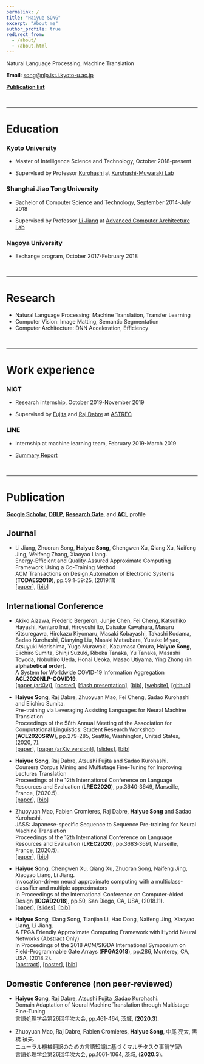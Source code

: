 ```yaml
---
permalink: /
title: "Haiyue SONG"
excerpt: "About me"
author_profile: true
redirect_from: 
  - /about/
  - /about.html
---
```


<!-- 
Master student at Kyoto University.
-->

Natural Language Processing, Machine Translation

**Email**: song@nlp.ist.i.kyoto-u.ac.jp

[**Publication list**](#pub)
<!-- **Looking for internship related to ML/NLP.** -->
<!-- **Looking for internship.** -->


<br/>

<a name='edu'></a>

---

Education
======

### Kyoto University

* Master of Intelligence Science and Technology, October 2018-present

* Supervlsed by Professor [Kurohashi](http://nlp.ist.i.kyoto-u.ac.jp/member/kuro/index-j.html) at [Kurohashi-Muwaraki Lab](http://nlp.ist.i.kyoto-u.ac.jp/)

### Shanghai Jiao Tong University

* Bachelor of Computer Science and Technology, September 2014-July 2018

* Supervised by Professor [Li Jiang](http://www.cs.sjtu.edu.cn/~jiangli/) at [Advanced Computer Architecture Lab](http://acalab.sjtu.edu.cn/EN/Default.aspx)

### Nagoya University

* Exchange program, October 2017-February 2018

<br/>

---

Research
======
* Natural Language Processing: Machine Translation, Transfer Learning
* Computer Vision: Image Matting, Semantic Segmentation 
* Computer Architecture: DNN Acceleration, Efficiency

<br/>

---

Work experience
======
### NICT

* Research internship, October 2019-November 2019

* Supervised by [Fujita](http://paraphrasing.org/~fujita/index-en.html) and [Raj Dabre](https://www.linkedin.com/in/raj-dabre-b1202119/) at [ASTREC](http://att-astrec.nict.go.jp/)

### LINE

* Internship at machine learning team, February 2019-March 2019

* [Summary Report](https://engineering.linecorp.com/ja/blog/line-sticker-deep-learning/)

<br/>

<a name='pub'></a>

---

Publication
======

[**Google Scholar**](https://scholar.google.co.jp/citations?user=IP5UyqcAAAAJ&hl=en), [**DBLP**](https://dblp.org/pers/s/Song:Haiyue.html), [**Research Gate**](https://www.researchgate.net/profile/Haiyue_Song), and [**ACL**](https://www.aclweb.org/anthology/people/h/haiyue-song/) profile

## Journal

- Li Jiang, Zhuoran Song, **Haiyue Song**, Chengwen Xu, Qiang Xu, Naifeng Jing, Weifeng Zhang, Xiaoyao Liang.\
Energy-Efficient and Quality-Assured Approximate Computing Framework Using a Co-Training Method\
ACM Transactions on Design Automation of Electronic Systems (**TODAES2019**), pp.59:1-59:25, (2019.11)\
\[[paper](files/TODAES2019_Song_paper.pdf)\], \[[bib](files/TODAES2019_Song_bib.txt)\] 

## International Conference

- Akiko Aizawa, Frederic Bergeron, Junjie Chen, Fei Cheng, Katsuhiko Hayashi, Kentaro Inui, Hiroyoshi Ito, Daisuke Kawahara, Masaru Kitsuregawa, Hirokazu Kiyomaru, Masaki Kobayashi, Takashi Kodama, Sadao Kurohashi, Qianying Liu, Masaki Matsubara, Yusuke Miyao, Atsuyuki Morishima, Yugo Murawaki, Kazumasa Omura, **Haiyue Song**, Eiichiro Sumita, Shinji Suzuki, Ribeka Tanaka, Yu Tanaka, Masashi Toyoda, Nobuhiro Ueda, Honai Ueoka, Masao Utiyama, Ying Zhong (**in alphabetical order**).\
A System for Worldwide COVID-19 Information Aggregation\
**ACL2020NLP-COVID19**.\
\[[paper (arXiv)]()\], \[[poster](files/ACL2020COVID_Song.pdf)\], \[[flash presentation](files/ACL2020COVID_Song.mp4)\], \[[bib]()\], \[[website](http://lotus.kuee.kyoto-u.ac.jp/NLPforCOVID-19/)\], \[[github](https://github.com/NLPforCOVID-19)\]

- **Haiyue Song**, Raj Dabre, Zhuoyuan Mao, Fei Cheng, Sadao Kurohashi and Eiichiro Sumita.\
Pre-training via Leveraging Assisting Languages for Neural Machine Translation\
Proceedings of the 58th Annual Meeting of the Association for Computational Linguistics: Student Research Workshop (**ACL2020SRW**), pp.279-285, Seattle, Washington, United States, (2020, 7).\
\[[paper](files/ACL2020SRW_Song_paper.pdf)\], \[[paper (arXiv_version)](files/ACL2020SRW_Song_paper_arxiv_version.pdf)\], \[[slides](files/ACL2020SRW_Song_slides.pdf)\], \[[bib](files/ACL2020SRW_Song_bib.txt)\]

- **Haiyue Song**, Raj Dabre, Atsushi Fujita and Sadao Kurohashi.\
Coursera Corpus Mining and Multistage Fine-Tuning for Improving Lectures Translation\
Proceedings of the 12th International Conference on Language Resources and Evaluation (**LREC2020**), pp.3640‑3649, Marseille, France, (2020.5).\
\[[paper](files/LREC2020_Song_paper_fromLREC.pdf)\], \[[bib](files/LREC2020_Song_bib.txt)\]

- Zhuoyuan Mao, Fabien Cromieres, Raj Dabre, **Haiyue Song** and Sadao Kurohashi.\
JASS: Japanese-specific Sequence to Sequence Pre-training for Neural Machine Translation\
Proceedings of the 12th International Conference on Language Resources and Evaluation (**LREC2020**), pp.3683‑3691, Marseille, France, (2020.5).\
\[[paper](files/LREC2020_Mao_paper.pdf)\], \[[bib](files/LREC2020_Mao_bib.txt)\]

- **Haiyue Song**, Chengwen Xu, Qiang Xu, Zhuoran Song, Naifeng Jing, Xiaoyao Liang, Li Jiang.\
Invocation-driven neural approximate computing with a multiclass-classifier and multiple approximators\
In Proceedings of the International Conference on Computer-Aided Design (**ICCAD2018**), pp.50, San Diego, CA, USA, (2018.11).\
\[[paper](files/ICCAD2018_Song_paper.pdf)\], \[[slides](files/ICCAD2018_Song_slides.pdf)\], \[[bib](files/ICCAD2018_Song_bib.txt)\]

- **Haiyue Song**, Xiang Song, Tianjian Li, Hao Dong, Naifeng Jing, Xiaoyao Liang, Li Jiang.\
A FPGA Friendly Approximate Computing Framework with Hybrid Neural Networks (Abstract Only)\
In Proceedings of the 2018 ACM/SIGDA International Symposium on Field-Programmable Gate Arrays (**FPGA2018**), pp.286, Monterey, CA, USA, (2018.2).\
\[[abstract](https://dl.acm.org/doi/10.1145/3174243.3174965)\], \[[poster](files/FPGA2018_Song_poster.pdf)\], \[[bib](files/FPGA2018_Song_bib.txt)\]

## Domestic Conference (non peer-reviewed) 

- **Haiyue Song**, Raj Dabre, Atsushi Fujita ,Sadao Kurohashi.\
Domain Adaptation of Neural Machine Translation through Multistage Fine-Tuning\
言語処理学会第26回年次大会, pp.461-464, 茨城,  (**2020.3**). 

- Zhuoyuan Mao, Raj Dabre, Fabien Cromieres, **Haiyue Song**, 中尾 亮太, 黒橋 禎夫.\
ニューラル機械翻訳のための言語知識に基づくマルチタスク事前学習\  
言語処理学会第26回年次大会, pp.1061-1064, 茨城,  (**2020.3**). 

